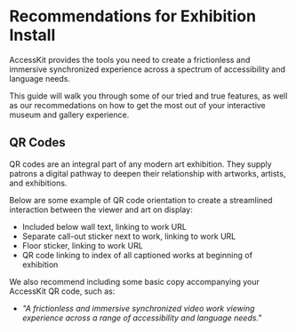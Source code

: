# Recommendations for Exhibition Install

AccessKit provides the tools you need to create a frictionless and immersive synchronized experience across a spectrum of accessibility and language needs.

This guide will walk you through some of our tried and true features, as well as our recommedations on how to get the most out of your interactive museum and gallery experience.

## QR Codes

QR codes are an integral part of any modern art exhibition. They supply patrons a digital pathway to deepen their relationship with artworks, artists, and exhibitions.

Below are some example of QR code orientation to create a streamlined interaction between the viewer and art on display:

- Included below wall text, linking to work URL
- Separate call-out sticker next to work, linking to work URL
- Floor sticker, linking to work URL
- QR code linking to index of all captioned works at beginning of exhibition



We also recommend including some basic copy accompanying your AccessKit QR code, such as:
- *"A frictionless and immersive synchronized video work viewing experience across a range of accessibility and language needs."*
